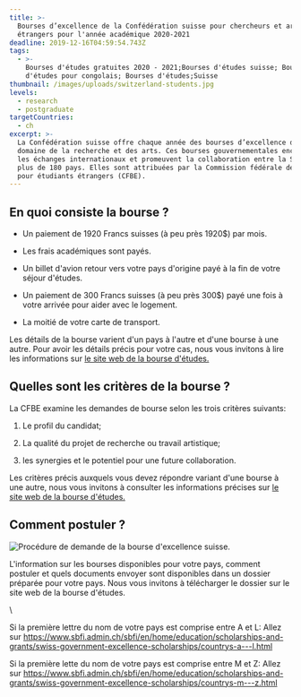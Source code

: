 ```yaml
---
title: >-
  Bourses d’excellence de la Confédération suisse pour chercheurs et artistes
  étrangers pour l'année académique 2020-2021
deadline: 2019-12-16T04:59:54.743Z
tags:
  - >-
    Bourses d'études gratuites 2020 - 2021;Bourses d'études suisse; Bourses
    d'études pour congolais; Bourses d'études;Suisse
thumbnail: /images/uploads/switzerland-students.jpg
levels:
  - research
  - postgraduate
targetCountries:
  - ch
excerpt: >-
  La Confédération suisse offre chaque année des bourses d’excellence dans le
  domaine de la recherche et des arts. Ces bourses gouvernementales encouragent
  les échanges internationaux et promeuvent la collaboration entre la Suisse et
  plus de 180 pays. Elles sont attribuées par la Commission fédérale des bourses
  pour étudiants étrangers (CFBE).
---
```


## En quoi consiste la bourse ?

- Un paiement de 1920 Francs suisses (à peu près 1920\$) par mois.

- Les frais académiques sont payés.

- Un billet d'avion retour vers votre pays d'origine payé à la fin de votre
  séjour d'études.

- Un paiement de 300 Francs suisses (à peu près 300\$) payé une fois à votre
  arrivée pour aider avec le logement.

- La moitié de votre carte de transport.

Les détails de la bourse varient d'un pays à l'autre et d'une bourse à une
autre. Pour avoir les détails précis pour votre cas, nous vous invitons à lire
les informations sur <a
  href="https://www.sbfi.admin.ch/sbfi/fr/home/formation/bourses/bourses-d-excellence-de-la-confederation.html"
  target="_blank" rel="noopener noreferrer">le site web de la bourse
d'études.</a>

## Quelles sont les critères de la bourse ?

La CFBE examine les demandes de bourse selon les trois critères suivants:

1. Le profil du candidat;

2. La qualité du projet de recherche ou travail artistique;

3. les synergies et le potentiel pour une future collaboration.

Les critères précis auxquels vous devez répondre variant d'une bourse à une
autre, nous vous invitons à consulter les informations précises sur <a
  href="https://www.sbfi.admin.ch/sbfi/fr/home/formation/bourses/bourses-d-excellence-de-la-confederation.html"
  target="_blank" rel="noopener noreferrer">le site web de la bourse
d'études.</a>

## Comment postuler ?

![Procédure de demande de la bourse d'excellence
  suisse.](/images/uploads/procedure-bourse-suisse.jpg)

L'information sur les bourses disponibles pour votre pays, comment postuler et
quels documents envoyer sont disponibles dans un dossier préparée pour votre
pays. Nous vous invitons à télécharger le dossier sur le site web de la bourse
d'études.

\

Si la première lettre du nom de votre pays est comprise entre A et L: Allez
sur <a
  href="https://www.sbfi.admin.ch/sbfi/en/home/education/scholarships-and-grants/swiss-government-excellence-scholarships/countrys-a---l.html"
  target="_blank" rel="noopener
  noreferrer">https://www.sbfi.admin.ch/sbfi/en/home/education/scholarships-and-grants/swiss-government-excellence-scholarships/countrys-a---l.html</a>

Si la première lette du nom de votre pays est comprise entre M et Z: Allez sur
<a
  href="https://www.sbfi.admin.ch/sbfi/en/home/education/scholarships-and-grants/swiss-government-excellence-scholarships/countrys-m---z.html"
  target="_blank" rel="noopener
  noreferrer">https://www.sbfi.admin.ch/sbfi/en/home/education/scholarships-and-grants/swiss-government-excellence-scholarships/countrys-m---z.html</a>
